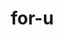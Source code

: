 # for-u
<!DOCTYPE html>
<html lang="en">
<head>
    <meta charset="UTF-8">
    <meta name="viewport" content="width=device-width, initial-scale=1.0">
    <title>A Message for You</title>
    <style>
        * {
            margin: 0;
            padding: 0;
            box-sizing: border-box;
        }

        body {
            font-family: 'Georgia', serif;
            background: linear-gradient(135deg, #ff9a9e 0%, #fecfef 50%, #fecfef 100%);
            min-height: 100vh;
            display: flex;
            align-items: center;
            justify-content: center;
            padding: 20px;
        }

        .container {
            text-align: center;
            max-width: 800px;
            width: 100%;
        }

        .big-button {
            background: rgba(255, 255, 255, 0.9);
            border: none;
            border-radius: 20px;
            padding: 40px 60px;
            font-size: 2.5rem;
            font-weight: bold;
            color: #4c63d2;
            cursor: pointer;
            transition: all 0.3s ease;
            box-shadow: 0 10px 30px rgba(0, 0, 0, 0.2);
            margin-bottom: 30px;
            backdrop-filter: blur(10px);
        }

        .big-button:hover {
            transform: translateY(-5px);
            box-shadow: 0 15px 40px rgba(0, 0, 0, 0.3);
            background: rgba(255, 255, 255, 1);
        }

        .big-button:active {
            transform: translateY(-2px);
        }

        .message {
            background: rgba(255, 255, 255, 0.95);
            padding: 40px;
            border-radius: 15px;
            box-shadow: 0 10px 30px rgba(0, 0, 0, 0.2);
            backdrop-filter: blur(10px);
            opacity: 0;
            transform: translateY(20px);
            transition: all 0.5s ease;
            margin-top: 30px;
            line-height: 1.8;
            font-size: 1.2rem;
            color: #333;
            text-align: left;
        }

        .message.show {
            opacity: 1;
            transform: translateY(0);
        }

        .message p {
            margin-bottom: 1.5rem;
        }

        .message p:last-child {
            margin-bottom: 0;
            font-weight: bold;
            color: #4c63d2;
        }

        .floating-elements {
            position: fixed;
            top: 0;
            left: 0;
            width: 100%;
            height: 100%;
            pointer-events: none;
            z-index: -1;
        }

        .flower, .heart {
            position: absolute;
            font-size: 25px;
            animation: float 8s ease-in-out infinite;
        }

        .flower.pink { color: rgba(255, 182, 193, 0.8); }
        .flower.purple { color: rgba(221, 160, 221, 0.8); }
        .flower.yellow { color: rgba(255, 255, 224, 0.8); }
        .flower.white { color: rgba(255, 255, 255, 0.7); }
        .flower.lavender { color: rgba(230, 230, 250, 0.8); }

        .heart.red { color: rgba(255, 99, 132, 0.8); }
        .heart.pink { color: rgba(255, 182, 193, 0.8); }
        .heart.purple { color: rgba(221, 160, 221, 0.8); }
        .heart.white { color: rgba(255, 255, 255, 0.7); }

        .background-flowers {
            position: fixed;
            top: 0;
            left: 0;
            width: 100%;
            height: 100%;
            pointer-events: none;
            z-index: -2;
        }

        .bg-flower, .bg-heart {
            position: absolute;
            font-size: 40px;
            opacity: 0.1;
            animation: sway 10s ease-in-out infinite;
        }

        @keyframes float {
            0%, 100% { transform: translateY(100vh) rotate(0deg); opacity: 0; }
            10%, 90% { opacity: 1; }
            50% { transform: translateY(-20vh) rotate(360deg); }
        }

        @keyframes sway {
            0%, 100% { transform: rotate(-5deg) scale(1); }
            50% { transform: rotate(5deg) scale(1.1); }
        }vh) rotate(360deg); }
        }

        @keyframes sway {
            0%, 100% { transform: rotate(-5deg) scale(1); }
            50% { transform: rotate(5deg) scale(1.1); }
        }
    </style>
</head>
<body>
    <div class="background-flowers" id="bgFlowers"></div>
    <div class="floating-elements" id="floatingFlowers"></div>
    
    <div class="container">
        <button class="big-button" onclick="showMessage()">
            Click on me
        </button>
        
        <div class="message" id="message">
            <p>I know things feel heavy right now, and I can't pretend to understand exactly what we're going through. But I want us to know that we matter more than we might feel in this moment. The pain we're experiencing is real, but it's not permanent - even when it feels like it will never end.</p>
            
            <p>Please don't give up on me. We have strength inside us, even if it feels completely absent right now. Sometimes we have to borrow hope from others until we can find our own again, and that's okay.</p>
            
            <p>We deserve care, compassion, and the chance to see what tomorrow might bring.</p>
            
            <p>Let's take it one breath at a time, one moment at a time. That's enough for now.</p>
        </div>
    </div>

    <script>
        function showMessage() {
            const message = document.getElementById('message');
            const button = document.querySelector('.big-button');
            
            message.classList.add('show');
            button.style.display = 'none';
            
            // Create floating flowers effect
            createFloatingFlowers();
        }

        function createFloatingFlowers() {
            const flowersContainer = document.getElementById('floatingFlowers');
            
            const flowers = ['🌸', '🌺', '🌼', '🌻', '🌷', '🌹', '💐', '🌿', '🌾', '🍀'];
            const hearts = ['💖', '💕', '💗', '❤️', '💜', '💙', '🤍', '💛'];
            const flowerColors = ['pink', 'purple', 'yellow', 'white', 'lavender'];
            const heartColors = ['red', 'pink', 'purple', 'white'];
            
            // Create floating flowers
            for (let i = 0; i < 20; i++) {
                setTimeout(() => {
                    const flower = document.createElement('div');
                    flower.className = 'flower ' + flowerColors[Math.floor(Math.random() * flowerColors.length)];
                    flower.innerHTML = flowers[Math.floor(Math.random() * flowers.length)];
                    flower.style.left = Math.random() * 100 + '%';
                    flower.style.animationDelay = Math.random() * 3 + 's';
                    flower.style.animationDuration = (Math.random() * 4 + 6) + 's';
                    
                    flowersContainer.appendChild(flower);
                    
                    setTimeout(() => {
                        if (flower.parentNode) {
                            flower.parentNode.removeChild(flower);
                        }
                    }, 10000);
                }, i * 150);
            }
            
            // Create floating hearts
            for (let i = 0; i < 20; i++) {
                setTimeout(() => {
                    const heart = document.createElement('div');
                    heart.className = 'heart ' + heartColors[Math.floor(Math.random() * heartColors.length)];
                    heart.innerHTML = hearts[Math.floor(Math.random() * hearts.length)];
                    heart.style.left = Math.random() * 100 + '%';
                    heart.style.animationDelay = Math.random() * 3 + 's';
                    heart.style.animationDuration = (Math.random() * 4 + 6) + 's';
                    
                    flowersContainer.appendChild(heart);
                    
                    setTimeout(() => {
                        if (heart.parentNode) {
                            heart.parentNode.removeChild(heart);
                        }
                    }, 10000);
                }, i * 200);
            }
            
            // Create big hearts
            for (let i = 0; i < 8; i++) {
                setTimeout(() => {
                    const bigHeart = document.createElement('div');
                    bigHeart.className = 'heart ' + heartColors[Math.floor(Math.random() * heartColors.length)];
                    bigHeart.innerHTML = hearts[Math.floor(Math.random() * hearts.length)];
                    bigHeart.style.left = Math.random() * 100 + '%';
                    bigHeart.style.fontSize = (Math.random() * 30 + 40) + 'px'; // Big hearts 40-70px
                    bigHeart.style.animationDelay = Math.random() * 4 + 's';
                    bigHeart.style.animationDuration = (Math.random() * 5 + 8) + 's';
                    
                    flowersContainer.appendChild(bigHeart);
                    
                    setTimeout(() => {
                        if (bigHeart.parentNode) {
                            bigHeart.parentNode.removeChild(bigHeart);
                        }
                    }, 13000);
                }, i * 300);
            }
        }

        function createBackgroundFlowers() {
            const bgContainer = document.getElementById('bgFlowers');
            const flowers = ['🌸', '🌺', '🌼', '🌻', '🌷', '🌹', '💐'];
            const hearts = ['💖', '💕', '💗', '❤️', '💜'];
            
            // Background flowers
            for (let i = 0; i < 15; i++) {
                const flower = document.createElement('div');
                flower.className = 'bg-flower';
                flower.innerHTML = flowers[Math.floor(Math.random() * flowers.length)];
                flower.style.left = Math.random() * 100 + '%';
                flower.style.top = Math.random() * 100 + '%';
                flower.style.animationDelay = Math.random() * 5 + 's';
                
                bgContainer.appendChild(flower);
            }
            
            // Background hearts
            for (let i = 0; i < 10; i++) {
                const heart = document.createElement('div');
                heart.className = 'bg-heart';
                heart.innerHTML = hearts[Math.floor(Math.random() * hearts.length)];
                heart.style.left = Math.random() * 100 + '%';
                heart.style.top = Math.random() * 100 + '%';
                heart.style.animationDelay = Math.random() * 5 + 's';
                
                bgContainer.appendChild(heart);
            }
        }

        // Create background flowers when page loads
        window.addEventListener('load', createBackgroundFlowers);
    </script>
</body>
</html>
